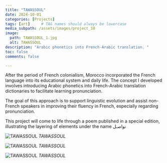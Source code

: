 ```yaml
---
title: "TAWASSOUL"
date: 2024-10-01
categories: [Projects]
tags: [art]     # TAG names should always be lowercase
media_subpath: /assets/images/project_10
image:
  path: TAWASSOUL_1.jpg
  alt: TAWASSOUL
description: "Arabic phonetics into French-Arabic translation. "
toc: false
comments: false

---
```

 
After the period of French colonialism, Morocco incorporated the French language into its educational system and daily life. The concept I developed involves introducing Arabic phonetics into French-Arabic translation dictionaries to facilitate learning pronunciation.

The goal of this approach is to support linguistic evolution and assist non-French speakers in improving their fluency in French, especially regarding pronunciation.

This project will come to life through a poem published in a special edition, illustrating the layering of elements under the name تواصـل


 
 
 ![TAWASSOUL](TAWASSOUL_3.jpg)
_TAWASSOUL_

![TAWASSOUL](TAWASSOUL_2.jpg)
_TAWASSOUL_

![TAWASSOUL](TAWASSOUL_3.jpg)
_TAWASSOUL_

 

 
